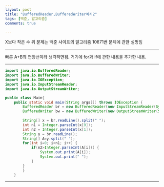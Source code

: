 ```yaml
---
layout: post
title: "BufferedReader,BufferedWriter예시2"
tags: [백준, 알고리즘]
comments: true

---
```

X보다 작은 수
위 문제는 백준 사이트의 알고리즘 10871번 문제에 관한 설명임

---

빠른 A+B의 연장선이라 생각하면됨.
거기에 for과 if에 관한 내용을 추가한 내용.

---

```java
import java.io.BufferedReader;
import java.io.BufferedWriter;
import java.io.IOException;
import java.io.InputStreamReader;
import java.io.OutputStreamWriter;

public class Main{
	public static void main(String args[]) throws IOException {
		BufferedReader br = new BufferedReader(new InputStreamReader(System.in));
		BufferedWriter bw = new BufferedWriter(new OutputStreamWriter(System.out));
		
		String[] x = br.readLine().split(" ");
		int n1 = Integer.parseInt(x[0]);
		int n2 = Integer.parseInt(x[1]);
		String y = br.readLine();
		String[] A=y.split(" ");
		for(int i=0; i<n1; i++) {
			if(n2>Integer.parseInt(A[i])) {
				System.out.print(A[i]);
				System.out.print(" ");
			}
		}
		} 
	}

```

---
